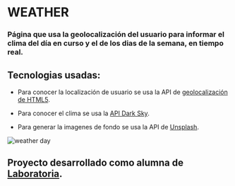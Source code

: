 # WEATHER

### Página que usa la geolocalización del usuario para informar el clima del día en curso y el de los dias de la semana, en tiempo real.

## Tecnologias usadas:


- Para conocer la localización de usuario se usa la API de [geolocalización de HTML5](https://developer.mozilla.org/es/docs/WebAPI/Using_geolocation).

- Para conocer el clima se usa la [API Dark Sky](https://darksky.net/dev).

- Para generar la imagenes de fondo se usa la API de [Unsplash](https://unsplash.com/developers).

![weather day](https://user-images.githubusercontent.com/32865262/38893499-12af653e-4250-11e8-9224-7207d23d5bb3.gif)

<!-- ![weather day](https://user-images.githubusercontent.com/32865262/38177851-8b9a3ffe-35cc-11e8-9e07-3f5bb82c8bac.PNG) -->

<!-- ![weather week](https://user-images.githubusercontent.com/32865262/38177852-947edecc-35cc-11e8-86b0-029b9f26aa15.PNG) -->

## Proyecto desarrollado como alumna de [Laboratoria](http://www.laboratoria.la/).